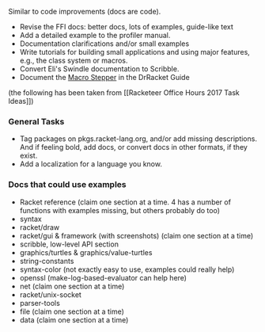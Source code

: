 Similar to code improvements (docs are code).

* Revise the FFI docs: better docs, lots of examples, guide-like text
* Add a detailed example to the profiler manual.
* Documentation clarifications and/or small examples
* Write tutorials for building small applications and using major features, e.g., the class system or macros.
* Convert Eli's Swindle documentation to Scribble.
* Document the [Macro Stepper]() in the DrRacket Guide

(the following has been taken from [[Racketeer Office Hours 2017 Task Ideas]])

### General Tasks
- Tag packages on pkgs.racket-lang.org, and/or add missing descriptions.
  And if feeling bold, add docs, or convert docs in other formats, if they exist.
- Add a localization for a language you know.

### Docs that could use examples
- Racket reference (claim one section at a time. 4 has a number of functions with examples missing, but others probably do too)
- syntax
- racket/draw
- racket/gui & framework (with screenshots) (claim one section at a time)
- scribble, low-level API section
- graphics/turtles & graphics/value-turtles
- string-constants
- syntax-color (not exactly easy to use, examples could really help)
- openssl (make-log-based-evaluator can help here)
- net (claim one section at a time)
- racket/unix-socket
- parser-tools
- file (claim one section at a time)
- data (claim one section at a time)
